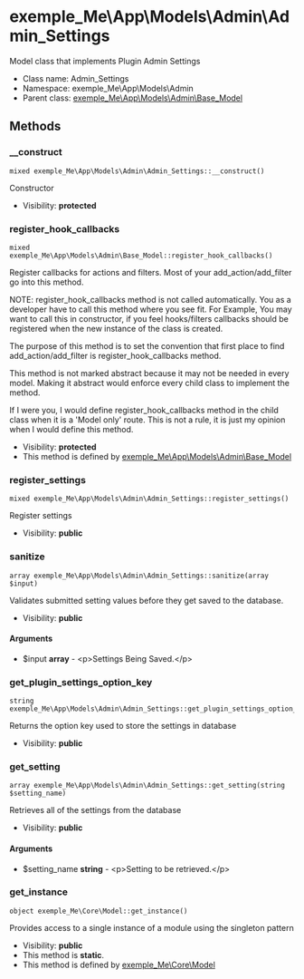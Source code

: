 exemple_Me\App\Models\Admin\Admin_Settings
===============

Model class that implements Plugin Admin Settings




* Class name: Admin_Settings
* Namespace: exemple_Me\App\Models\Admin
* Parent class: [exemple_Me\App\Models\Admin\Base_Model](exemple_Me-App-Models-Admin-Base_Model.md)







Methods
-------


### __construct

    mixed exemple_Me\App\Models\Admin\Admin_Settings::__construct()

Constructor



* Visibility: **protected**




### register_hook_callbacks

    mixed exemple_Me\App\Models\Admin\Base_Model::register_hook_callbacks()

Register callbacks for actions and filters. Most of your add_action/add_filter
go into this method.

NOTE: register_hook_callbacks method is not called automatically. You
as a developer have to call this method where you see fit. For Example,
You may want to call this in constructor, if you feel hooks/filters
callbacks should be registered when the new instance of the class
is created.

The purpose of this method is to set the convention that first place to
find add_action/add_filter is register_hook_callbacks method.

This method is not marked abstract because it may not be needed in every
model. Making it abstract would enforce every child class to implement
the method.

If I were you, I would define register_hook_callbacks method in the child
class when it is a 'Model only' route. This is not a rule, it
is just my opinion when I would define this method.

* Visibility: **protected**
* This method is defined by [exemple_Me\App\Models\Admin\Base_Model](exemple_Me-App-Models-Admin-Base_Model.md)




### register_settings

    mixed exemple_Me\App\Models\Admin\Admin_Settings::register_settings()

Register settings



* Visibility: **public**




### sanitize

    array exemple_Me\App\Models\Admin\Admin_Settings::sanitize(array $input)

Validates submitted setting values before they get saved to the database.



* Visibility: **public**


#### Arguments
* $input **array** - &lt;p&gt;Settings Being Saved.&lt;/p&gt;



### get_plugin_settings_option_key

    string exemple_Me\App\Models\Admin\Admin_Settings::get_plugin_settings_option_key()

Returns the option key used to store the settings in database



* Visibility: **public**




### get_setting

    array exemple_Me\App\Models\Admin\Admin_Settings::get_setting(string $setting_name)

Retrieves all of the settings from the database



* Visibility: **public**


#### Arguments
* $setting_name **string** - &lt;p&gt;Setting to be retrieved.&lt;/p&gt;



### get_instance

    object exemple_Me\Core\Model::get_instance()

Provides access to a single instance of a module using the singleton pattern



* Visibility: **public**
* This method is **static**.
* This method is defined by [exemple_Me\Core\Model](exemple_Me-Core-Model.md)



